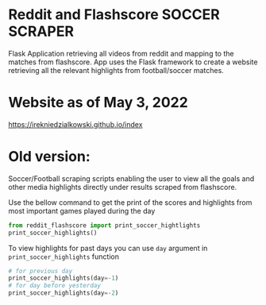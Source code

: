 # Reddit and Flashscore SOCCER SCRAPER
Flask Application retrieving all videos from reddit and mapping to the matches from flashscore.
App uses the Flask framework to create a website retrieving all the relevant highlights from football/soccer matches.

# Website as of May 3, 2022
https://irekniedzialkowski.github.io/index


# Old version:

Soccer/Football scraping scripts enabling the user to view all the goals and other media highlights directly under results scraped from flashscore.

Use the bellow command to get the print of the scores and highlights from most important games played during the day
```python
from reddit_flashscore import print_soccer_hightlights
print_soccer_highlights()
```

To view highlights for past days you can use `day` argument in `print_soccer_highlights` function
```python
# for previous day
print_soccer_highlights(day=-1)
# for day before yesterday
print_soccer_highlights(day=-2)
```
